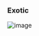 ### Exotic
![image](https://user-images.githubusercontent.com/106238433/224565339-4cce1693-f517-42b1-b99f-3af389570bb8.png)
